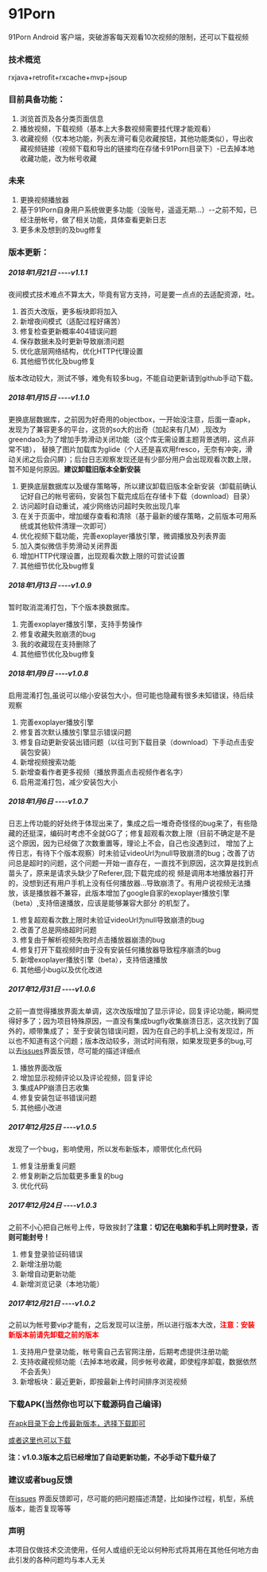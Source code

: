 # 91Porn
91Porn Android 客户端，突破游客每天观看10次视频的限制，还可以下载视频

### 技术概览
rxjava+retrofit+rxcache+mvp+jsoup

### 目前具备功能：
1. 浏览首页及各分类页面信息
2. 播放视频，下载视频（基本上大多数视频需要挂代理才能观看）
3. 收藏视频（仅本地功能，列表左滑可看见收藏按钮，其他功能类似），导出收藏视频链接（视频下载和导出的链接均在存储卡91Porn目录下）-已去掉本地收藏功能，改为帐号收藏

### 未来
1. 更换视频播放器
2. 基于91Porn自身用户系统做更多功能（没账号，遥遥无期...）--之前不知，已经注册帐号，做了相关功能，具体查看更新日志
3. 更多未及想到的及bug修复

### 版本更新：
##### 2018年1月21日    ----v1.1.1
夜间模式技术难点不算太大，毕竟有官方支持，可是要一点点的去适配资源，吐。

1. 首页大改版，更多板块即将加入
2. 新增夜间模式（适配过程好痛苦）
3. 修复检查更新概率404错误问题
4. 保存数据未及时更新导致崩溃问题
5. 优化底层网络结构，优化HTTP代理设置
6. 其他细节优化及bug修复

版本改动较大，测试不够，难免有较多bug，不能自动更新请到github手动下载。


##### 2018年1月15日    ----v1.1.0
更换底层数据库，之前因为好奇用的objectbox，一开始没注意，后面一查apk，发现为了兼容更多的平台，这货的so大的出奇（加起来有几M）,现改为greendao3;为了增加手势滑动关闭功能（这个库无需设置主题背景透明，这点非常不错），
替换了图片加载库为glide（个人还是喜欢用fresco，无奈有冲突，滑动关闭之后会闪屏）；后台日志观察发现还是有少部分用户会出现观看次数上限，暂不知是何原因。**建议卸载旧版本全新安装**

1. 更换底层数据库以及缓存策略等，所以建议卸载旧版本全新安装（卸载前确认记好自己的帐号密码，安装包下载完成后在存储卡下载（download）目录）
2. 访问超时自动重试，减少网络访问超时失败出现几率
3. 在关于页面中，增加缓存查看和清除（基于最新的缓存策略，之前版本可用系统或其他软件清理一次即可）
4. 优化视频下载功能，完善exoplayer播放引擎，微调播放及列表界面
5. 加入类似微信手势滑动关闭界面
6. 增加HTTP代理设置，出现观看次数上限的可尝试设置
7. 其他细节优化及bug修复

##### 2018年1月13日    ----v1.0.9
暂时取消混淆打包，下个版本换数据库。

1. 完善exoplayer播放引擎，支持手势操作
2. 修复收藏失败崩溃的bug
3. 我的收藏现在支持删除了
4. 其他细节优化及bug修复

##### 2018年1月9日    ----v1.0.8
启用混淆打包,虽说可以缩小安装包大小，但可能也隐藏有很多未知错误，待后续观察

1. 完善exoplayer播放引擎
2. 修复首次默认播放引擎显示错误问题
3. 修复自动更新安装出错问题（以往可到下载目录（download）下手动点击安装包安装）
4. 新增视频搜索功能
5. 新增查看作者更多视频（播放界面点击视频作者名字）
6. 启用混淆打包，减少安装包大小


##### 2018年1月6日    ----v1.0.7
日志上传功能的好处终于体现出来了，集成之后一堆奇奇怪怪的bug来了，有些隐藏的还挺深，编码时考虑不全就GG了；修复超观看次数上限（目前不确定是不是这个原因，因为已经做了次数重置等，理论上不会，自己也没遇到过，
增加了上传日志，有待下个版本观察）时未验证videoUrl为null导致崩溃的bug；改善了访问总是超时的问题，这个问题一开始一直存在，一直找不到原因，这次算是找到点苗头了，原来是请求头缺少了Referer,囧;下载完成的视
频是调用本地播放器打开的，没想到还有用户手机上没有任何播放器...导致崩溃了。有用户说视频无法播放，该是播放器不兼容，此版本增加了google自家的exoplayer播放引擎（beta）,支持倍速播放，应该是能够兼容大部分
的机型了。

1. 修复超观看次数上限时未验证videoUrl为null导致崩溃的bug
2. 改善了总是网络超时问题
3. 修复由于解析视频失败时点击播放器崩溃的bug
4. 修复打开下载视频时由于没有安装任何播放器导致程序崩溃的bug
5. 新增exoplayer播放引擎（beta），支持倍速播放
6. 其他细小bug以及优化改进

##### 2017年12月31日    ----v1.0.6
之前一直觉得播放界面太单调，这次改版增加了显示评论，回复评论功能，瞬间觉得好多了；因为项目特殊原因，一直没有集成bugfly收集崩溃日志，这次找到了国外的，顺带集成了；
至于安装包错误问题，因为在自己的手机上没有发现过，所以也不知道有这个问题；版本改动较多，测试时间有限，如果发现更多的bug,可以去[issues](https://github.com/techGay/91porn/issues)界面反馈，尽可能的描述详细点

1. 播放界面改版
2. 增加显示视频评论以及评论视频，回复评论
3. 集成APP崩溃日志收集
4. 修复安装包证书错误问题
5. 其他细小改进

##### 2017年12月25日    ----v1.0.5
发现了一个bug，影响使用，所以发布新版本，顺带优化点代码
1. 修复注册重复问题
2. 修复刷新之后加载更多重复的bug
3. 优化代码

##### 2017年12月24日    ----v1.0.3
之前不小心把自己帐号上传，导致挨封了**注意：切记在电脑和手机上同时登录，否则可能封号！**
1. 修复登录验证码错误
2. 新增注册功能
3. 新增自动更新功能
4. 新增浏览记录（本地功能）

##### 2017年12月21日    ----v1.0.2
之前以为帐号要vip才能有，之后发现可以注册，所以进行版本大改，<font color=red>**注意：安装新版本前请先卸载之前的版本**</font>
1. 支持用户登录功能，帐号需自己去官网注册，后期考虑提供注册功能
2. 支持收藏视频功能（去掉本地收藏，同步帐号收藏，即使程序卸载，数据依然不会丢失）
3. 新增板块：最近更新，即按最新上传时间排序浏览视频


### 下载APK(当然你也可以下载源码自己编译)
[在apk目录下会上传最新版本，选择下载即可](https://github.com/techGay/91porn/tree/master/apk)

[或者这里也可以下载](https://bitbucket.org/techGay/91porn/downloads)

**注：v1.0.3版本之后已经增加了自动更新功能，不必手动下载升级了**


### 建议或者bug反馈
在[issues](https://github.com/techGay/91porn/issues) 界面反馈即可，尽可能的把问题描述清楚，比如操作过程，机型，系统版本，能否复现等等
### 声明
本项目仅做技术交流使用，任何人或组织无论以何种形式将其用在其他任何地方由此引发的各种问题均与本人无关